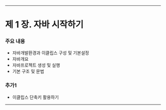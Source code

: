 ------
# 제 1 장. 자바 시작하기

### 주요 내용
  * 자바개발환경과 이클립스 구성 및 기본설정
  * 자바개요
  * 자바프로젝트 생성 및 실행
  * 기본 구조 및 문법
  
### 추가1
  * 이클립스 단축키 활용하기
-----
